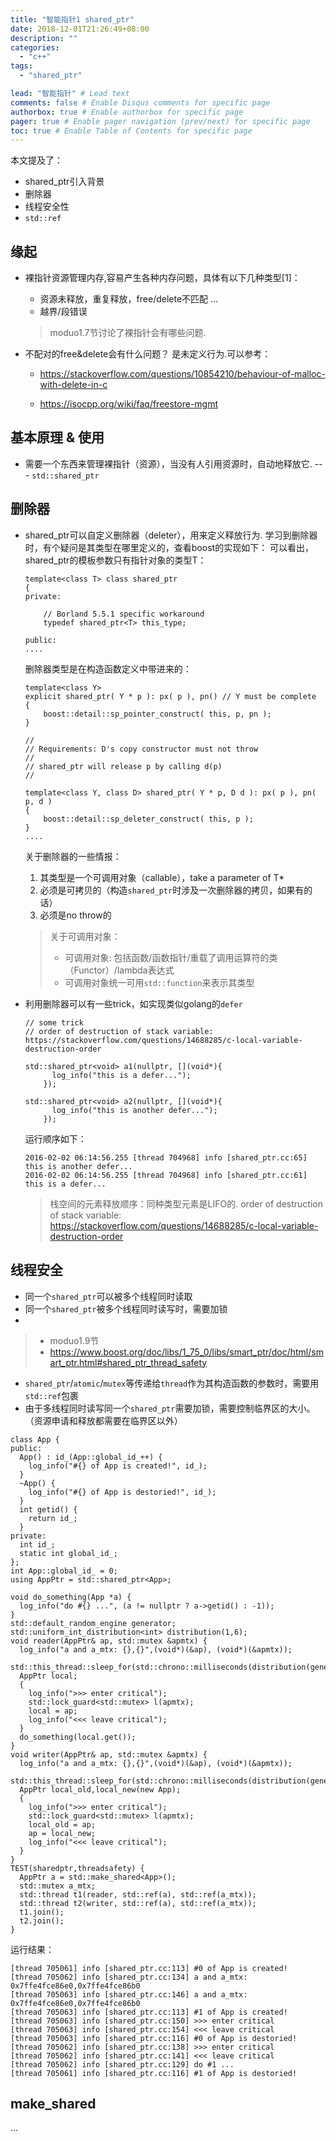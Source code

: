```yaml
---
title: "智能指针1 shared_ptr"
date: 2018-12-01T21:26:49+08:00
description: ""
categories:
  - "c++"
tags:
  - "shared_ptr"

lead: "智能指针" # Lead text
comments: false # Enable Disqus comments for specific page
authorbox: true # Enable authorbox for specific page
pager: true # Enable pager navigation (prev/next) for specific page
toc: true # Enable Table of Contents for specific page
---
```


本文提及了：
- shared_ptr引入背景
- 删除器
- 线程安全性
- `std::ref`

## 缘起

- 裸指针资源管理内存,容易产生各种内存问题，具体有以下几种类型[1]：
  - 资源未释放，重复释放，free/delete不匹配 ...
  - 越界/段错误 
  > moduo1.7节讨论了裸指针会有哪些问题.

- 不配对的free&delete会有什么问题？
  是未定义行为.可以参考：
  - https://stackoverflow.com/questions/10854210/behaviour-of-malloc-with-delete-in-c
  
  - https://isocpp.org/wiki/faq/freestore-mgmt

## 基本原理 & 使用

- 需要一个东西来管理裸指针（资源），当没有人引用资源时，自动地释放它.  --- `std::shared_ptr`

## 删除器
- shared_ptr可以自定义删除器（deleter），用来定义释放行为. 学习到删除器时，有个疑问是其类型在哪里定义的，查看boost的实现如下：
  可以看出，shared_ptr的模板参数只有指针对象的类型T：
  ```
  template<class T> class shared_ptr
  {
  private:

      // Borland 5.5.1 specific workaround
      typedef shared_ptr<T> this_type;

  public:
  ....
  ```

  删除器类型是在构造函数定义中带进来的：
  ```
  template<class Y>
  explicit shared_ptr( Y * p ): px( p ), pn() // Y must be complete
  {
      boost::detail::sp_pointer_construct( this, p, pn );
  }

  //
  // Requirements: D's copy constructor must not throw
  //
  // shared_ptr will release p by calling d(p)
  //

  template<class Y, class D> shared_ptr( Y * p, D d ): px( p ), pn( p, d )
  {
      boost::detail::sp_deleter_construct( this, p );
  }
  ....
  ```
  关于删除器的一些情报：
  1. 其类型是一个可调用对象（callable），take a parameter of T*
  2. 必须是可拷贝的（构造`shared_ptr`时涉及一次删除器的拷贝，如果有的话）
  3. 必须是no throw的

  > 关于可调用对象：
  > - 可调用对象: 包括函数/函数指针/重载了调用运算符的类（Functor）/lambda表达式
  > - 可调用对象统一可用`std::function`来表示其类型

- 利用删除器可以有一些trick，如实现类似golang的`defer`
  ```
  // some trick
  // order of destruction of stack variable: https://stackoverflow.com/questions/14688285/c-local-variable-destruction-order

  std::shared_ptr<void> a1(nullptr, [](void*){
        log_info("this is a defer...");
      });

  std::shared_ptr<void> a2(nullptr, [](void*){
        log_info("this is another defer...");
      });
  ```
  运行顺序如下：
  ```
  2016-02-02 06:14:56.255 [thread 704968] info [shared_ptr.cc:65] this is another defer...
  2016-02-02 06:14:56.255 [thread 704968] info [shared_ptr.cc:61] this is a defer...
  ```

  > 栈空间的元素释放顺序：同种类型元素是LIFO的.
  > order of destruction of stack variable: https://stackoverflow.com/questions/14688285/c-local-variable-destruction-order

## 线程安全

- 同一个`shared_ptr`可以被多个线程同时读取
- 同一个`shared_ptr`被多个线程同时读写时，需要加锁
- 

> - moduo1.9节
> - https://www.boost.org/doc/libs/1_75_0/libs/smart_ptr/doc/html/smart_ptr.html#shared_ptr_thread_safety

- `shared_ptr`/`atomic`/`mutex`等传递给`thread`作为其构造函数的参数时，需要用`std::ref`包裹
- 由于多线程同时读写同一个`shared_ptr`需要加锁，需要控制临界区的大小。（资源申请和释放都需要在临界区以外）

```
class App {                                                                       
public:                                                                           
  App() : id_(App::global_id_++) {                                                
    log_info("#{} of App is created!", id_);                                      
  }                                                                               
  ~App() {                                                                        
    log_info("#{} of App is destoried!", id_);                                    
  }                                                                               
  int getid() {                                                                   
    return id_;                                                                   
  }                                                                               
private:                                                                          
  int id_;                                                                        
  static int global_id_;                                                          
};                                                                                
int App::global_id_ = 0;                                                          
using AppPtr = std::shared_ptr<App>;                                              
                                                                                  
void do_something(App *a) {                                                       
  log_info("do #{} ...", (a != nullptr ? a->getid() : -1));                       
}                                                                                 
std::default_random_engine generator;                                             
std::uniform_int_distribution<int> distribution(1,6);                             
void reader(AppPtr& ap, std::mutex &apmtx) {                                        
  log_info("a and a_mtx: {},{}",(void*)(&ap), (void*)(&apmtx));                     
  std::this_thread::sleep_for(std::chrono::milliseconds(distribution(generator)));  
  AppPtr local;                                                                     
  {                                                                                 
    log_info(">>> enter critical");                                                 
    std::lock_guard<std::mutex> l(apmtx);                                           
    local = ap;                                                                     
    log_info("<<< leave critical");                                                 
  }                                                                                 
  do_something(local.get());                                                        
}                                                                                   
void writer(AppPtr& ap, std::mutex &apmtx) {                                        
  log_info("a and a_mtx: {},{}",(void*)(&ap), (void*)(&apmtx));                     
  std::this_thread::sleep_for(std::chrono::milliseconds(distribution(generator)));  
  AppPtr local_old,local_new(new App);                                              
  {                                                                                 
    log_info(">>> enter critical");                                                 
    std::lock_guard<std::mutex> l(apmtx);                                           
    local_old = ap;                                                                 
    ap = local_new;                                                                 
    log_info("<<< leave critical");                                                 
  }                                                                                 
}                                
TEST(sharedptr,threadsafety) {                                                    
  AppPtr a = std::make_shared<App>();                                             
  std::mutex a_mtx;                                                               
  std::thread t1(reader, std::ref(a), std::ref(a_mtx));                           
  std::thread t2(writer, std::ref(a), std::ref(a_mtx));                           
  t1.join();                                                                      
  t2.join();                                                                      
}                                                       
```
运行结果：
```
[thread 705061] info [shared_ptr.cc:113] #0 of App is created!
[thread 705062] info [shared_ptr.cc:134] a and a_mtx: 0x7ffe4fce86e0,0x7ffe4fce86b0
[thread 705063] info [shared_ptr.cc:146] a and a_mtx: 0x7ffe4fce86e0,0x7ffe4fce86b0
[thread 705063] info [shared_ptr.cc:113] #1 of App is created!
[thread 705063] info [shared_ptr.cc:150] >>> enter critical
[thread 705063] info [shared_ptr.cc:154] <<< leave critical
[thread 705063] info [shared_ptr.cc:116] #0 of App is destoried!
[thread 705062] info [shared_ptr.cc:138] >>> enter critical
[thread 705062] info [shared_ptr.cc:141] <<< leave critical
[thread 705062] info [shared_ptr.cc:129] do #1 ...
[thread 705061] info [shared_ptr.cc:116] #1 of App is destoried!
```

## make_shared
...